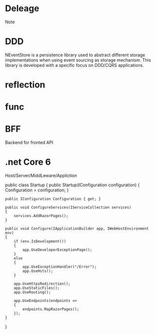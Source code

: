 # Deleage
Note
# DDD
NEventStore is a persistence library used to abstract different storage implementations when using event sourcing as storage mechanism. This library is developed with a specific focus on DDD/CQRS applications.
# reflection
# func
# BFF
  Backend for fronted API
# .net Core 6
Host/Server/MiddLeware/Appliction

public class Startup
{
    public Startup(IConfiguration configuration)
    {
        Configuration = configuration;
    }

    public IConfiguration Configuration { get; }

    public void ConfigureServices(IServiceCollection services)
    {
        services.AddRazorPages();
    }

    public void Configure(IApplicationBuilder app, IWebHostEnvironment env)
    {
        if (env.IsDevelopment())
        {
            app.UseDeveloperExceptionPage();
        }
        else
        {
            app.UseExceptionHandler("/Error");
            app.UseHsts();
        }

        app.UseHttpsRedirection();
        app.UseStaticFiles();
        app.UseRouting();

        app.UseEndpoints(endpoints =>
        {
            endpoints.MapRazorPages();
        });
    }
}
